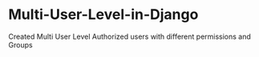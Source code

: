 # Multi-User-Level-in-Django
Created Multi User Level Authorized users with different permissions and Groups 
